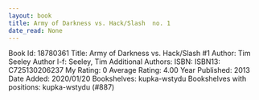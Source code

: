 ```yaml
---
layout: book
title: Army of Darkness vs. Hack/Slash  no. 1
date_read: None
---
```


Book Id: 18780361
Title: Army of Darkness vs. Hack/Slash #1
Author: Tim Seeley
Author l-f: Seeley, Tim
Additional Authors: 
ISBN: 
ISBN13: C725130206237
My Rating: 0
Average Rating: 4.00
Year Published: 2013
Date Added: 2020/01/20
Bookshelves: kupka-wstydu
Bookshelves with positions: kupka-wstydu (#887)

